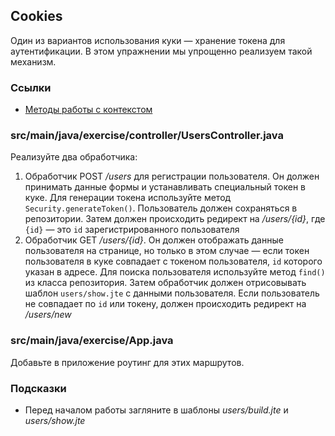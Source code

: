 ## Cookies

Один из вариантов использования куки — хранение токена для аутентификации. В этом упражнении мы упрощенно реализуем такой механизм.
### Ссылки

* [Методы работы с контекстом](https://javalin.io/documentation#context)

### src/main/java/exercise/controller/UsersController.java

Реализуйте два обработчика:

1. Обработчик POST */users* для регистрации пользователя. Он должен принимать данные формы и устанавливать специальный токен в куке. Для генерации токена используйте метод `Security.generateToken()`. Пользователь должен сохраняться в репозитории. Затем должен происходить редирект на */users/{id}*, где `{id}` — это `id` зарегистрированного пользователя
2. Обработчик GET */users/{id}*. Он должен отображать данные пользователя на странице, но только в этом случае — если токен пользователя в куке совпадает с токеном пользователя, `id` которого указан в адресе. Для поиска пользователя используйте метод `find()` из класса репозитория. Затем обработчик должен отрисовывать шаблон `users/show.jte` с данными пользователя. Если пользователь не совпадает по `id` или токену, должен происходить редирект на */users/new*

### src/main/java/exercise/App.java     

Добавьте в приложение роутинг для этих маршрутов.

### Подсказки

* Перед началом работы загляните в шаблоны *users/build.jte* и *users/show.jte*

